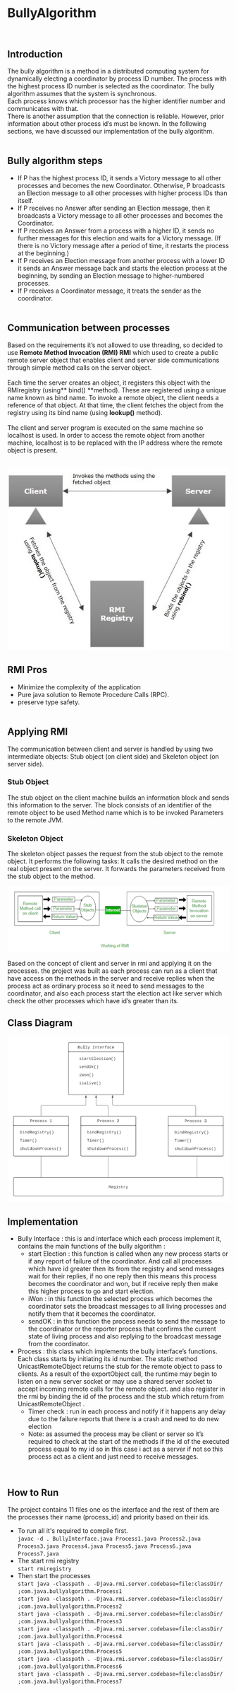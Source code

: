 # BullyAlgorithm<br /><br />

## Introduction

The bully algorithm is a method in a distributed computing system for dynamically electing a coordinator by process ID number. The process with the highest process ID number is selected as the coordinator. The bully algorithm assumes that the system is synchronous. <br />Each process knows which processor has the higher identifier number and communicates with that. <br />There is another assumption that the connection is reliable. However, prior information about other process id’s must be known. In the following sections, we have discussed our implementation of the bully algorithm.<br /><br />


## Bully algorithm steps

 * If P has the highest process ID, it sends a Victory message to all other processes and becomes the new Coordinator. Otherwise, P broadcasts an Election message to all other processes with higher process IDs than itself.
 * If P receives no Answer after sending an Election message, then it broadcasts a Victory message to all other processes and becomes the Coordinator.
 * If P receives an Answer from a process with a higher ID, it sends no further messages for this election and waits for a Victory message. (If there is no Victory message after a period of time, it restarts the process at the beginning.)
 * If P receives an Election message from another process with a lower ID it sends an Answer message back and starts the election process at the beginning, by sending an Election message to higher-numbered processes.
 * If P receives a Coordinator message, it treats the sender as the coordinator.<br /><br />


## Communication between processes

Based on the requirements it’s not allowed to use threading, so decided to use **Remote Method Invocation (RMI) RMI** which used to create a public remote server object that enables client and server side communications through simple method calls on the server object.<br /><br />
Each time the server creates an object, it registers this object with the RMIregistry (using** bind() **method). These are registered using a unique name known as bind name. To invoke a remote object, the client needs a reference of that object. At that time, the client fetches the object from the registry using its bind name (using **lookup()** method).<br /><br />
The client and server program is executed on the same machine so localhost is used. In order to access the remote object from another machine, localhost is to be replaced with the IP address where the remote object is present.<br /><br />

![GitHub Logo](/imgs/img1.png)

## RMI Pros 

* Minimize the complexity of the application
* Pure java solution to Remote Procedure Calls (RPC).
* preserve type safety.<br /><br />

## Applying RMI

The communication between client and server is handled by using two intermediate objects: Stub object (on client side) and Skeleton object (on server side).<br />

### Stub Object
The stub object on the client machine builds an information block and sends this information to the server. The block consists of an identifier of the remote object to be used Method name which is to be invoked Parameters to the remote JVM.<br />
### Skeleton Object
The skeleton object passes the request from the stub object to the remote object. It performs the following tasks: It calls the desired method on the real object present on the server. It forwards the parameters received from the stub object to the method.<br />

![GitHub Logo](/imgs/img2.png)

Based on the concept of client and server in rmi and applying it on the processes. the project was built as each process can run as a client that have access on the methods in the server and receive replies when the process act as ordinary process so it need to send messages to the coordinator, and also each process start the election act like server which check the other processes which have id’s greater than its.


## Class Diagram

![GitHub Logo](/imgs/img3.png)

## Implementation <br />

* Bully Interface : this is and interface which  each process implement it, contains the main functions of the bully algorithm :
  * start Election : this function is called when any new process starts or if any report of failure of the coordinator. And call all processes which have id greater then its from the registry and send messages wait for their replies, if no one reply then this means this process becomes the coordinator and won, but if receive reply then make this higher process to go and start election.
  * iWon : in this function the selected process which becomes the coordinator sets the broadcast messages to all living processes and notify them that it becomes the coordinator.
  * sendOK : in this function the process needs to send the message to the coordinator or the reporter process that confirms the current state of living process and also replying to the broadcast message from the coordinator.
* Process : this class which implements the bully interface’s functions. Each class starts by initiating its id number. The static method UnicastRemoteObject returns the stub for the remote object to pass to clients. As a result of the exportObject call, the runtime may begin to listen on a new server socket or may use a shared server socket to accept incoming remote calls for the remote object.  and also register in the rmi by binding the id of the process and the stub which return from UnicastRemoteObject .
  * Timer check : run in each process and notify if it happens any delay due to the failure reports that there is a crash and need to do new election 
  * Note: as assumed the process may be client or server so it’s required to check at the start of the methods if the id of the executed process equal to my id so in this case i act as a server if not so this process act as a client and just need to receive messages.
<br />

## How to Run

The project contains 11 files one os the interface and the rest of them are the processes their name (process_id)  and priority based on their ids. 
  * To run all it's required to compile first.<br />
   `javac -d . BullyInterface.java Process1.java Process2.java Process3.java Process4.java Process5.java Process6.java Process7.java`
  * The start rmi registry<br />
    `start rmiregistry`
  * Then start the processes<br />
  `start java -classpath . -Djava.rmi.server.codebase=file:classDir/ ;com.java.bullyalgorithm.Process1`<br />
  `start java -classpath . -Djava.rmi.server.codebase=file:classDir/ ;com.java.bullyalgorithm.Process2`<br />
  `start java -classpath . -Djava.rmi.server.codebase=file:classDir/ ;com.java.bullyalgorithm.Process3`<br />
  `start java -classpath . -Djava.rmi.server.codebase=file:classDir/ ;com.java.bullyalgorithm.Process4`<br />
  `start java -classpath . -Djava.rmi.server.codebase=file:classDir/ ;com.java.bullyalgorithm.Process5`<br />
  `start java -classpath . -Djava.rmi.server.codebase=file:classDir/ ;com.java.bullyalgorithm.Process6`<br />
  `start java -classpath . -Djava.rmi.server.codebase=file:classDir/ ;com.java.bullyalgorithm.Process7`



